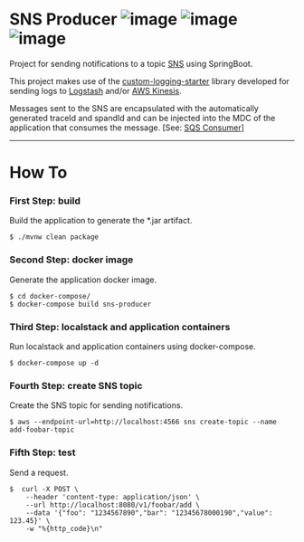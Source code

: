 # SNS Producer ![image](https://img.shields.io/badge/Java-ED8B00?style=for-the-badge&logo=java&logoColor=white) ![image](https://img.shields.io/badge/Springboot-6DB33F?style=for-the-badge&logo=springboot&logoColor=white) ![image](https://img.shields.io/badge/Amazon_AWS-232F3E?style=for-the-badge&logo=amazon-aws&logoColor=white)

Project for sending notifications to a topic [SNS](https://aws.amazon.com/sns) using SpringBoot.

This project makes use of the [custom-logging-starter](https://github.com/natanaelmartinezassis/custom-logging-starter)
library developed for sending logs to [Logstash](https://www.elastic.co/pt/logstash/)
and/or [AWS Kinesis](https://aws.amazon.com/pt/kinesis/).

Messages sent to the SNS are encapsulated with the automatically generated traceId and spandId and can be injected into
the MDC of the application that consumes the
message. [See: [SQS Consumer](https://github.com/natanaelmartinezassis/sqs-consumer)]

---

# How To

### First Step: build

Build the application to generate the *.jar artifact.

```
$ ./mvnw clean package
```

### Second Step: docker image

Generate the application docker image.

```
$ cd docker-compose/
$ docker-compose build sns-producer
```

### Third Step: localstack and application containers

Run localstack and application containers using docker-compose.

```
$ docker-compose up -d
```

### Fourth Step: create SNS topic

Create the SNS topic for sending notifications.

```
$ aws --endpoint-url=http://localhost:4566 sns create-topic --name add-foobar-topic
```

### Fifth Step: test

Send a request.

```
$  curl -X POST \
    --header 'content-type: application/json' \
    --url http://localhost:8080/v1/foobar/add \
    --data '{"foo": "1234567890","bar": "12345678000190","value": 123.45}' \
    -w "%{http_code}\n"
```
